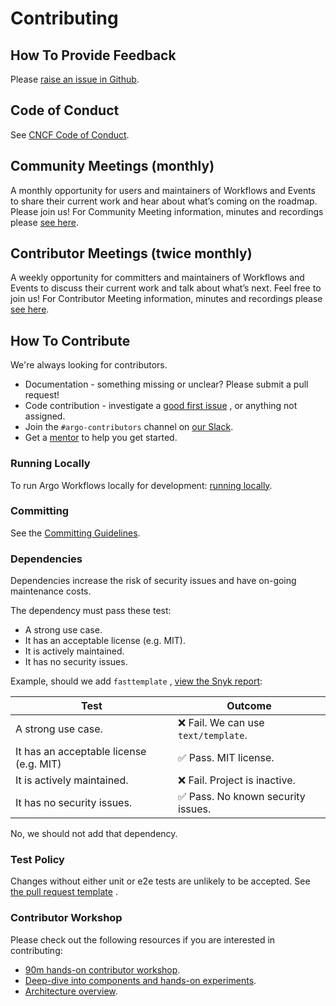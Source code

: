# Contributing

## How To Provide Feedback

Please [raise an issue in Github](https://github.com/argoproj/argo-workflows/issues).

## Code of Conduct

See [CNCF Code of Conduct](https://github.com/cncf/foundation/blob/master/code-of-conduct.md).

## Community Meetings (monthly)

A monthly opportunity for users and maintainers of Workflows and Events to share their current work and
hear about what’s coming on the roadmap. Please join us! For Community Meeting information, minutes and recordings
please [see here](http://bit.ly/argo-wf-cmty-mtng).

## Contributor Meetings (twice monthly)

A weekly opportunity for committers and maintainers of Workflows and Events to discuss their current work and
talk about what’s next. Feel free to join us! For Contributor Meeting information, minutes and recordings
please [see here](https://bit.ly/argo-data-weekly).

## How To Contribute

We're always looking for contributors.

* Documentation - something missing or unclear? Please submit a pull request!
* Code contribution - investigate
  a [good first issue](https://github.com/argoproj/argo-workflows/issues?q=is%3Aopen+is%3Aissue+label%3A%22good+first+issue%22)
  , or anything not assigned.
* Join the `#argo-contributors` channel on [our Slack](https://argoproj.github.io/community/join-slack).
* Get a [mentor](mentoring.md) to help you get started.

### Running Locally

To run Argo Workflows locally for development: [running locally](running-locally.md).

### Committing

See the [Committing Guidelines](running-locally.md#committing).

### Dependencies

Dependencies increase the risk of security issues and have on-going maintenance costs.

The dependency must pass these test:

* A strong use case.
* It has an acceptable license (e.g. MIT).
* It is actively maintained.
* It has no security issues.

Example, should we add `fasttemplate`
, [view the Snyk report](https://snyk.io/advisor/golang/github.com/valyala/fasttemplate):

| Test                                    | Outcome                             |
|-----------------------------------------|-------------------------------------|
| A strong use case.                      | ❌ Fail. We can use `text/template`. |
| It has an acceptable license (e.g. MIT) | ✅ Pass. MIT license.                |
| It is actively maintained.              | ❌ Fail. Project is inactive.        |
| It has no security issues.              | ✅ Pass. No known security issues.   |

No, we should not add that dependency.

### Test Policy

Changes without either unit or e2e tests are unlikely to be accepted.
See [the pull request template](https://github.com/argoproj/argo-workflows/blob/master/.github/pull_request_template.md)
.

### Contributor Workshop

Please check out the following resources if you are interested in contributing:

* [90m hands-on contributor workshop](https://youtu.be/zZv0lNCDG9w).
* [Deep-dive into components and hands-on experiments](https://docs.google.com/presentation/d/1IU0a3unnr3tBRi38Zn3EHQZj3z6yvocfG9x9icRu1LE/edit?usp=sharing).
* [Architecture overview](https://github.com/argoproj/argo-workflows/blob/master/docs/architecture.md).
